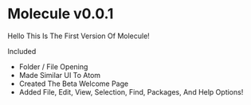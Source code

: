 # Molecule v0.0.1
Hello This Is The First Version Of Molecule!

Included
- Folder / File Opening
- Made Similar UI To Atom
- Created The Beta Welcome Page
- Added File, Edit, View, Selection, Find, Packages, And Help Options!
